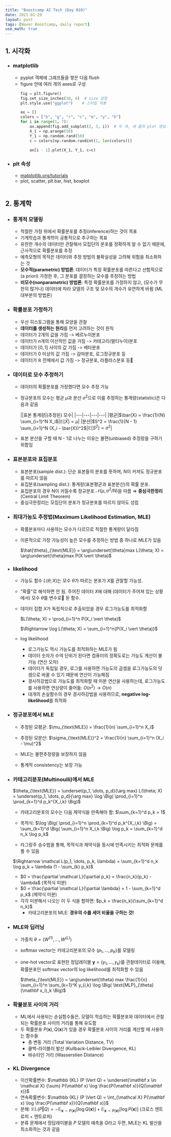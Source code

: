 ```yaml
---
title: "Boostcamp AI Tech (Day 010)"
date: 2021-01-29
layout: post
tags: [Naver Boostcamp, daily report]
use_math: true
---
```


## 1. 시각화

* ### matplotlib
    * pyplot 객체에 그래프들을 쌓은 다음 flush
    * figure 안에 여러 개의 axes로 구성
        ```python
        fig = plt.figure()
        fig.set_size_inches(10, 6)  # size 설정
        plt.style.use("ggplot")    # 스타일 적용

        ax = []
        colors = ["b", "g", "r", "c", "m", "y", "k"]
        for i in range(1, 7):
            ax.append(fig.add_subplot(2, 3, i))  # 두 개, 세 줄의 plot 생성
            X_1 = np.arange(50)
            Y_1 = np.random.rand(50)
            c = colors[np.random.randint(1, len(colors))]

            ax[i - 1].plot(X_1, Y_1, c=c)
        ```
* ### plt 속성
    * [matplotlib.org/tutorials](https://matplotlib.org/tutorials/index.html)
    * plot, scatter, plt.bar, hist, boxplot
<br><br>

## 2. 통계학

* ### 통계적 모델링
    * 적절한 가정 위에서 확률분포를 추정(inference)하는 것이 목표
    * 기계학습과 통계학이 공통적으로 추구하는 목표
    * 유한한 개수의 데이터만 관찰해서 모집단의 분포를 정확하게 알 수 없기 때문에, 근사적으로 확률분포를 추정
    * 예측모형의 목적은 데이터와 추정 방법의 불확실성을 고려해 위험을 최소화하는 것
    * **모수적(parametric) 방법론**: 데이터가 특정 확률분포를 따른다고 선험적으로(a priori) 가정한 후, 그 분포를 결정하는 모수를 추정하는 방법
    * **비모수(nonparametric) 방법론**: 특정 확률분포를 가정하지 않고, (모수가 무한히 많거나) 데이터에 따라 모델의 구조 및 모수의 개수가 유연하게 바뀜 (ML 대부분의 방법론)
* ### 확률분포 가정하기
    * 우선 히스토그램을 통해 모양을 관찰
    * **데이터를 생성하는 원리**를 먼저 고려하는 것이 원칙
    * 데이터가 2개의 값을 가짐 -> 베르누이분포
    * 데이터가 n개의 이산적인 값을 가짐 -> 카테고리(멀티누이)분포
    * 데이터가 $[0,1]$ 사이의 값 가짐 -> 베타분포
    * 데이터가 0 이상의 값 가짐 -> 감마분포, 로그정규분포 등
    * 데이터가 $\mathbb R$ 전체에서 값 가짐 -> 정규분포, 라플라스분포 등
* ### 데이터로 모수 추정하기
    * 데이터의 확률분포를 가정했다면 모수 추정 가능
    * 정규분포의 모수는 평균 $\mu$과 분산 $\sigma^2$으로 이를 추정하는 통계량(statistic)은 다음과 같음

        ||표본 통계량|(추정된) 모수|
        |---|---|---|---|
        |평균|$\bar{X} = \frac{1}{N} \sum_{i=1}^N X_i$|$\mathbb E [\bar{X}] = \mu$|
        |분산|$S^2 = \frac{1}{N - 1} \sum_{i=1}^N (X_i - \bar{X})^2$|$\mathbb E [S^2] = \sigma^2$|

    * 표본 분산을 구할 때 N - 1로 나누는 이유는 불편(unbiased) 추정량을 구하기 위함임

* ### 표본분포와 표집분포
    * 표본분포(sample dist.): 단순 표본들의 분포를 뜻하며, N이 커져도 정규분포를 따르지 않음
    * 표집분포(sampling dist.): 통계량(표본평균과 표본분산)의 확률 분포.
    * 표집분포의 경우 N이 커질수록 정규분포 $\mathcal N (\mu, \sigma^2 / N)$을 따름 $\Rightarrow$ **중심극한정리** (Central Limit Theorem)
    * 중심극한정리는 모집단의 분포가 정규분포를 따르지 않아도 성립
* ### 최대가능도 추정법(Maximum Likelihood Estimation, MLE)
    * 확률분포마다 사용하는 모수가 다르므로 적절한 통계량이 달라짐
    * 이론적으로 가장 가능성이 높은 모수를 추정하는 방법 중 하나로 MLE가 있음

        $\hat{\theta}_{\text{MLE}} = \arg\underset{\theta}max L(\theta; X) = \arg\underset{\theta}max P(X \vert \theta)$
    
* ### likelihood
    * 가능도 함수 $L(\theta; X)$는 모수 $\theta$가 따르는 분포가 $X$를 관찰할 가능성.
    * "확률"로 해석하면 안 됨. 주어진 데이터 $X$에 대해 (데이터가 주어져 있는 상황에서) 모수 $\theta$를 변수로 둔 함수.
    * 데이터 집합 $X$가 독립적으로 추출되었을 경우 로그가능도를 최적화함

        $L(\theta; X) = \prod_{i=1}^n P(X_i \vert \theta)$

        $\Rightarrow \log L(\theta; X) = \sum_{i=1}^n{P(X_i \vert \theta)}$

    * log likelihood
        * 로그가능도 역시 가능도를 최적화하는 MLE가 됨
        * 데이터 숫자가 수억 단위가 된다면 컴퓨터의 정확도로는 가능도 계산이 불가능 (연산 오차)
        * 데이터가 독립일 경우, 로그를 사용하면 가능도의 곱셈을 로그가능도의 덧셈으로 바꿀 수 있기 때문에 연산이 가능해짐
        * 경사하강법으로 가능도를 최적화할 때 미분 연산을 사용하는데, 로그가능도를 사용하면 연상량이 줄어듦: $O(n^2) \rightarrow O(n)$
        * 대개의 손실함수의 경우 경사하강법을 사용하므로, **negative log-likelihood**를 최적화 
* ### 정규분포에서 MLE
    * 추정된 모평균: $\mu_{\text{MLE}} = \frac{1}{n} \sum_{i=1}^n X_i$
    * 추정된 모분산: $\sigma_{\text{MLE}}^2 = \frac{1}{n} \sum_{i=1}^n (X_i - \mu)^2$

    * MLE는 불편추정량을 보장하지 않음
    * 통계적 consistency는 보장 가능
* ### 카테고리분포(Multinoulli)에서 MLE

    $\theta_{\text{MLE}} = \underset{p_1, \dots, p_d}{\arg max} L(\theta; X) = \underset{p_1, \dots, p_d}{\arg max} \log \Big(  \prod_{i=1}^n \prod_{k=1}^d p_k^{X_i,k} \Big)$

    * 카테고리분포의 모수는 다음 제약식을 만족해야 함: $\sum_{k=1}^d p_k = 1$

    * 목적식: $\log \Big( \prod_{i=1}^n \prod_{k=1}^d p_k^{X_i,k} \Big) = \sum_{k=1}^d \Big( \sum_{i=1}^n X_i,k \Big) \log p_k = \sum_{k=1}^d n_k \log p_k$

    * 라그랑주 승수법을 통해, 목적식과 제약식을 동시에 만족시키는 최적화 문제를 풀 수 있음

    $\Rightarrow \mathcal L(p_1, \dots, p_k, \lambda) = \sum_{k=1}^d n_k \log p_k + \lambda (1 - \sum_{k} p_k)$

    * $0 = \frac{\partial \mathcal L}{\partial p_k} = \frac{n_k}{p_k} - \lambda$ (목적식 미분)
    * $0 = \frac{\partial \mathcal L}{\partial \lambda} = 1 - \sum_{k=1}^d p_k$ (제약식 미분)
    * 각각 미분해서 나오는 이 두 식을 합하면: $p_k = \frac{n_k}{\sum_{k=1}^d n_k}$
        * 카테고리분포의 MLE: **경우의 수를 세어 비율을 구하는 것!**
* ### MLE와 딥러닝
    * 가중치 $\theta = (W^{(1)}, \dots, W^{(L)})$
    * softmax vector는 카테고리분포의 모수 $(p_1, \dots, p_K)$를 모델링
    * one-hot vector로 표현한 정답레이블 $\mathbf y = (y_1, \dots, y_k)$를 관찰데이터로 이용해, 확률분포인 softmax vector의 log likelihood를 최적화할 수 있음

        $\theta_{\text{MLE}} = \arg\underset{\theta} max \frac{1}{n} \sum_{i=1}^n \sum_{k=1}^K y_{i,k} \log \Big( \text{MLP}_{\theta} (\mathbf x_i)_k \Big)$

* ### 확뷸분포 사이의 거리
    * ML에서 사용되는 손실함수들은, 모델이 학습하는 확률분포와 데이터에서 관찰되는 확률분포 사이의 거리를 통해 유도함
    * 두 확률분포 $P(\mathbf x), Q(\mathbf x)$가 있을 경우 확률분포 사이의 거리를 계산할 때 사용하는 함수들
        * 총 변동 거리 (Total Variation Distance, TV)
        * 쿨백-라이블러 발산 (Kullback-Leibler Divergence, KL)
        * 바슈타인 거리 (Wasserstien Distance)
* ### KL Divergence
    * 이산확률변수: $\mathbb {KL} (P \Vert Q) = \underset{\mathbf x \in \mathcal X} {\sum} P(\mathbf x) \log \frac{P(\mathbf x)}{Q(\mathbf x)}$
    * 연속확률변수: $\mathbb {KL} (P \Vert Q) = \int_{\mathcal X} P(\mathbf x) \log \frac{P(\mathbf x)}{Q(\mathbf x)}$
    * 분해: $\mathbb {KL} (P \Vert Q) = - \mathbb E_{\mathbf x \sim P(\mathbf x)} [\log Q(\mathbf x)] + \mathbb E_{\mathbf x \sim P(\mathbf x)} [\log P(\mathbf x)]$ (크로스 엔트로피 + 엔트로피)
    * 분류 문제에서 정답레이블을 $P$ 모델의 예측을 $Q$라고 두면, MLE는 KL 발산을 최소화하는 것과 같음
<br><br>
